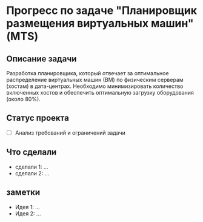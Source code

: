 # Прогресс по задаче "Планировщик размещения виртуальных машин" (MTS)

## Описание задачи

Разработка планировщика, который отвечает за оптимальное распределение виртуальных машин (ВМ) по физическим серверам (хостам) в дата-центрах. Необходимо минимизировать количество включенных хостов и обеспечить оптимальную загрузку оборудования (около 80%).

## Статус проекта

- [ ]  Анализ требований и ограничений задачи

## Что сделали

- сделали 1: ...
- сделали 2: ...


## заметки

- Идея 1: ...
- Идея 2: ... 